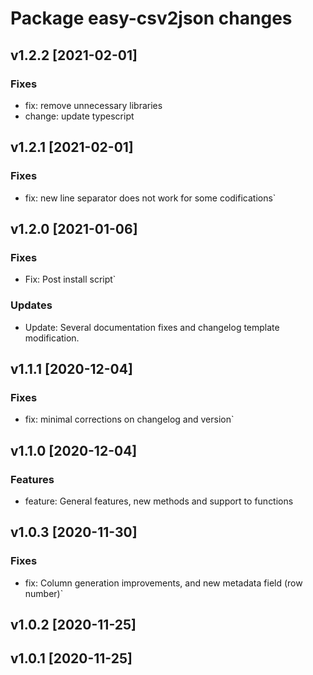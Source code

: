 # Package easy-csv2json changes

## v1.2.2 [2021-02-01]

### Fixes

- fix: remove unnecessary libraries
- change: update typescript

## v1.2.1 [2021-02-01]

### Fixes

- fix: new line separator does not work for some codifications`

## v1.2.0 [2021-01-06]

### Fixes

- Fix: Post install script`

### Updates

- Update: Several documentation fixes and changelog template modification.

## v1.1.1 [2020-12-04]

### Fixes

- fix: minimal corrections on changelog and version`

## v1.1.0 [2020-12-04]

### Features

- feature: General features, new methods and support to functions

## v1.0.3 [2020-11-30]

### Fixes

- fix: Column generation improvements, and new metadata field (row number)`

## v1.0.2 [2020-11-25]

## v1.0.1 [2020-11-25]
